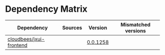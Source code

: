 # Dependency Matrix

Dependency | Sources | Version | Mismatched versions
---------- | ------- | ------- | -------------------
[cloudbees/jxui-frontend](https://github.com/cloudbees/jxui-frontend) |  | [0.0.1258](https://github.com/cloudbees/jxui-frontend/releases/tag/v0.0.1258) | 
